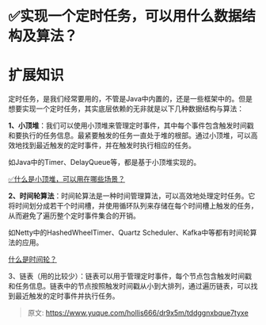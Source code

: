 # ✅实现一个定时任务，可以用什么数据结构及算法？


# 扩展知识

定时任务，是我们经常要用的，不管是Java中内置的，还是一些框架中的。但是想要实现一个定时任务，其实底层依赖的无非就是以下几种数据结构与算法：

**1、小顶堆**：我们可以使用小顶堆来管理定时事件，其中每个事件包含触发时间戳和要执行的任务信息。最紧要触发的任务一直处于堆的根部。通过小顶堆，可以高效地找到最近触发的定时事件，并在触发时执行相应的任务。

如Java中的Timer、DelayQueue等，都是基于小顶堆实现的。

[✅什么是小顶堆，可以用在哪些场景？](https://www.yuque.com/hollis666/dr9x5m/ukua4c5v1sf2rk7c?view=doc_embed)

**2、时间轮算法**：时间轮算法是一种时间管理算法，可以高效地处理定时任务。它将时间划分成若干个时间槽，并使用循环队列来存储在每个时间槽上触发的任务，从而避免了遍历整个定时事件集合的开销。

如Netty中的HashedWheelTimer、Quartz Scheduler、Kafka中等都有时间轮算法的应用。

[什么是时间轮？](https://www.yuque.com/hollis666/dr9x5m/vsrvc5hbu3falecp?view=doc_embed)

3、链表（用的比较少）：链表可以用于管理定时事件，每个节点包含触发时间戳和任务信息。链表中的节点按照触发时间戳从小到大排列，通过遍历链表，可以找到最近触发的定时事件并执行任务。


> 原文: <https://www.yuque.com/hollis666/dr9x5m/tddggnxbque7tyxe>